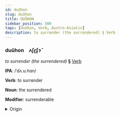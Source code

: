```yaml
---
id: duûhon
slug: duûhon
title: DUÛHON
sidebar_position: 500
tags: [duûhon, Verb, Austro-Asiatic]
description: to surrender (the surrendered) § Verb
---
```


### duûhon&emsp;<span kind="abugida">ʌʃɽʄɂ̃</span>

*to surrender (the surrendered)* **§** [Verb](../../tags/Verb)

**IPA**: /ˈdʌ.u.hɑn/

**Verb**: to surrender

**Noun**: the surrendered

**Modifier**: surrenderable

<details>
    <summary>Origin</summary>
    Vietnamese đầu hàng [ʔɗəw˨˩ haːŋ˨˩]<br/>
    <em>Austro-Asiatic Language Family</em>
</details>